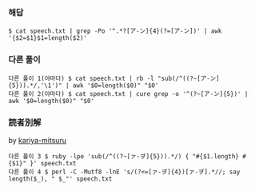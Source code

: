 ### 해답

```
$ cat speech.txt | grep -Po '^.*?[ア-ン]{4}(?=[ア-ン])' | awk '{$2=$1}$1=length($2)'
```

### 다른 풀이

```
다른 풀이 1(야마다) $ cat speech.txt | rb -l "sub(/^((?~[ア-ン]{5})).*/,'\1')" | awk '$0=length($0)" "$0'
다른 풀이 2(야마다) $ cat speech.txt | cure grep -o '^(?~[ア-ン]{5})' | awk '$0=length($0)" "$0'
```

### 読者別解

by [kariya-mitsuru](https://github.com/kariya-mitsuru)

```
다른 풀이 3 $ ruby -lpe 'sub(/^((?~[ァ-ヺ]{5})).*/) { "#{$1.length} #{$1}" }' speech.txt
다른 풀이 4 $ perl -C -Mutf8 -lnE 's/(?<=[ァ-ヺ]{4})[ァ-ヺ].*//; say length($_), " $_"' speech.txt
```
